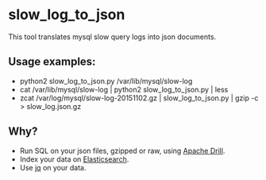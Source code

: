 # slow_log_to_json
This tool translates mysql slow query logs into json documents.

## Usage examples:
- python2 slow_log_to_json.py /var/lib/mysql/slow-log
- cat /var/lib/mysql/slow-log | python2 slow_log_to_json.py | less
- zcat /var/log/mysql/slow-log-20151102.gz | slow_log_to_json.py | gzip -c > slow_log.json.gz

## Why?
- Run SQL on your json files, gzipped or raw, using [Apache Drill](https://drill.apache.org/docs/querying-plain-text-files/#query-the-data).
- Index your data on [Elasticsearch](https://www.elastic.co/products/elasticsearch).
- Use [jq](https://stedolan.github.io/jq/) on your data.
